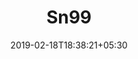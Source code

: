 ---
title: "Sn99"
date: 2019-02-18T18:38:21+05:30
description: "Destroyer"
categories: ["kill"]
featuredImage: ""
featuredImageDescription: ""
dropCap: true
displayInMenu: false
displayInList: true
draft: true
---